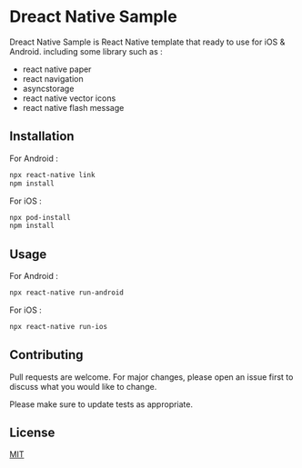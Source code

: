 # Dreact Native Sample

Dreact Native Sample is React Native template that ready to use for iOS & Android.
including some library such as :
- react native paper
- react navigation
- asyncstorage
- react native vector icons
- react native flash message

## Installation
For Android :

```bash
npx react-native link
npm install
```
For iOS :

```bash
npx pod-install
npm install
```

## Usage
For Android :
```bash
npx react-native run-android
```
For iOS :
```bash
npx react-native run-ios
```

## Contributing
Pull requests are welcome. For major changes, please open an issue first to discuss what you would like to change.

Please make sure to update tests as appropriate.

## License
[MIT](https://choosealicense.com/licenses/mit/)

